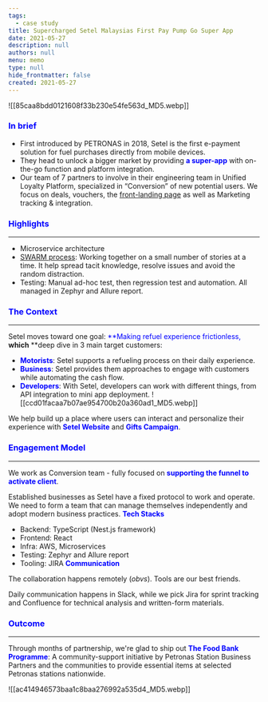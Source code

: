 ```yaml
---
tags: 
  - case study
title: Supercharged Setel Malaysias First Pay Pump Go Super App
date: 2021-05-27
description: null
authors: null
menu: memo
type: null
hide_frontmatter: false
created: 2021-05-27
---
```


![[85caa8bdd0121608f33b230e54fe563d_MD5.webp]]

### <span style='color:blue'>In brief</span>
* First introduced by PETRONAS in 2018, Setel is the first e-payment solution for fuel purchases directly from mobile devices.
* They head to unlock a bigger market by providing <span style='color:blue'>**a super-app**</span> with on-the-go function and platform integration.
* Our team of 7 partners to involve in their engineering team in Unified Loyalty Platform, specialized in “Conversion” of new potential users. We focus on deals, vouchers, the [front-landing page](https://www.setel.com/) as well as Marketing tracking & integration.

### <span style='color:blue'>Highlights</span>
---
* Microservice architecture
* [SWARM process](https://open.nytimes.com/scrum-swarm-sprint-how-to-take-the-agile-process-and-make-it-your-own-b6416793ff7e): Working together on a small number of stories at a time. It help spread tacit knowledge, resolve issues and avoid the random distraction.
* Testing: Manual ad-hoc test, then regression test and automation. All managed in Zephyr and Allure report.
### <span style='color:blue'>The Context</span>
---
Setel moves toward one goal: <span style='color:blue'>**Making refuel experience frictionless, **</span>which<span style='color:blue'>** **</span>deep dive in 3 main target customers:

* <span style='color:blue'>**Motorists**</span>: Setel supports a refueling process on their daily experience. 
* <span style='color:blue'>**Business**</span>: Setel provides them approaches to engage with customers while automating the cash flow.
* <span style='color:blue'>**Developers**</span>: With Setel, developers can work with different things, from API integration to mini app deployment. 
![[ccd01facaa7b07ae954700b20a360ad1_MD5.webp]]

We help build up a place where users can interact and personalize their experience with <span style='color:blue'>**Setel Website**</span> and <span style='color:blue'>**Gifts Campaign**</span>.

### <span style='color:blue'>**Engagement Model**</span>
---

We work as Conversion team - fully focused on <span style='color:blue'>**supporting the funnel to activate client**</span>.

Established businesses as Setel have a fixed protocol to work and operate. We need to form a team that can manage themselves independently and adopt modern business practices. 
<span style='color:blue'>**Tech Stacks**</span>

* Backend: TypeScript (Nest.js framework)
* Frontend: React
* Infra: AWS, Microservices
* Testing: Zephyr and Allure report
* Tooling: JIRA
<span style='color:blue'>**Communication**</span>

The collaboration happens remotely (*obvs*). Tools are our best friends. 

Daily communication happens in Slack, while we pick Jira for sprint tracking and Confluence for technical analysis and written-form materials.

### <span style='color:blue'>**Outcome**</span>
---

Through months of partnership, we're glad to ship out <span style='color:blue'>**The Food Bank Programme**</span>: A community-support initiative by Petronas Station Business Partners and the communities to provide essential items at selected Petronas stations nationwide. 

![[ac414946573baa1c8baa276992a535d4_MD5.webp]]

